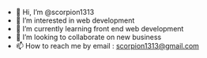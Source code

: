 - 👋 Hi, I’m @scorpion1313
- 👀 I’m interested in web development 
- 🌱 I’m currently learning front end web development 
- 💞️ I’m looking to collaborate on new business 
- 📫 How to reach me by email : scorpion1313@gmail.com 

<!---
scorpion1313/scorpion1313 is a ✨ special ✨ repository because its `README.md` (this file) appears on your GitHub profile.
You can click the Preview link to take a look at your changes.
--->
